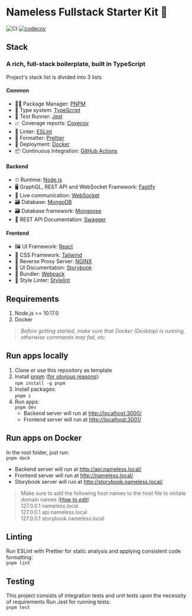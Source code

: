 # Nameless Fullstack Starter Kit 🤡
![CI](https://github.com/seahindeniz/nameless-fs/actions/workflows/main.yml/badge.svg)
[![codecov](https://codecov.io/gh/seahindeniz/nameless-fs/branch/main/graph/badge.svg?token=AWG33216O7)](https://codecov.io/gh/seahindeniz/nameless-fs)

## Stack
### A rich, full-stack boilerplate, built in TypeScript
Project's stack list is divided into 3 lists

#### Common
- 👨‍💼 Package Manager: [PNPM](https://pnpm.io/)
- 🔏 Type system: [TypeScript](https://www.typescriptlang.org/)
- 🧪 Test Runner: [Jest](https://jestjs.io/)
- 📈 Coverage reports: [Covecov](https://codecov.io/)
- 👕 Linter: [ESLint](https://eslint.org/)
- 💄 Formatter: [Prettier](https://prettier.io/)
- 🚢 Deployment: [Docker]()
- 📦 Continuous Integration: [GitHub Actions](https://github.com/features/actions/)

#### Backend
- ⏱ Runtime: [Node.js](https://nodejs.org/en/)
- 🖥 GraphQL, REST API and WebSocket Framework: [Fastify](https://www.fastify.io/)
- 🔀 Live communication: [WebSocket](https://github.com/websockets/ws)
- 🗃️ Database: [MongoDB](https://www.mongodb.com/)
- 🗃️ Database framework: [Mongoose](https://mongoosejs.com/) 
- 📝 REST API Documentation: [Swagger](https://swagger.io/tools/swagger-ui/)

#### Frontend
- 🖼 UI Framework: [React](https://reactjs.org/)
- 🎨 CSS Framework: [Tailwind](https://tailwindcss.com/)
- 🔱 Reverse Proxy Server: [NGINX](https://www.nginx.com/)
- 📝 UI Documentation: [Storybook](https://storybook.js.org/)
- 🔨 Bundler: [Webpack](https://webpack.js.org/)
- 👕 Style Linter: [Stylelint](https://stylelint.io/)

## Requirements
1. Node.js >= 10.17.0
2. Docker

> _Before getting started, make sure that Docker (Desktop) is running, otherwise commands may fail, etc._

## Run apps locally
1. Clone or use this repository as template
2. Install [pnpm](https://pnpm.io/installation)
   ([for obvious reasons](https://pnpm.io/motivation)):  
`npm install -g pnpm`
3. Install packages:  
`pnpm i`
4. Run apps:  
`pnpm dev`
   - Backend server will run at <http://localhost:3000/>
   - Frontend server will run at <http://localhost:3001/>

## Run apps on Docker
In the root folder, just run:  
`pnpm dock`
   - Backend server will run at <http://api.nameless.local/>
   - Frontend server will run at <http://nameless.local/>
   - Storybook server will run at <http://storybook.nameless.local/>

> Make sure to add the following host names to the host file to imitate domain
  names
  _([How to edit](https://phoenixnap.com/kb/how-to-edit-hosts-file-in-windows-mac-or-linux))_  
> 127.0.0.1		nameless.local  
> 127.0.0.1		api.nameless.local  
> 127.0.0.1		storybook.nameless.local

## Linting
Run ESLint with Prettier for static analysis and applying consistent code
formatting:   
`pnpm lint`

## Testing
This project consists of integration tests and unit tests upon the necessity of
requirements
Run Jest for running tests:   
`pnpm test`
